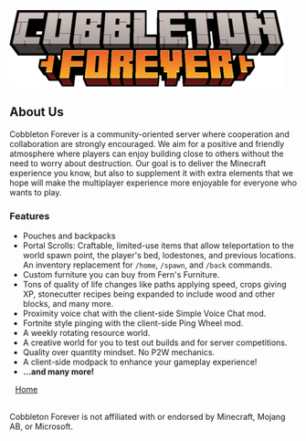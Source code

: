 ![](_assets/cobbleton_forever_logo.png)

<section class='coverpage'>

<h2>About Us</h2>

Cobbleton Forever is a community-oriented server where cooperation and collaboration are strongly encouraged. We aim for a positive and friendly atmosphere where players can enjoy building close to others without the need to worry about destruction. Our goal is to deliver the Minecraft experience you know, but also to supplement it with extra elements that we hope will make the multiplayer experience more enjoyable for everyone who wants to play.

<h3>Features</h3>

* Pouches and backpacks
* Portal Scrolls: Craftable, limited-use items that allow teleportation to the world spawn point, the player's bed, lodestones, and previous locations. An inventory replacement for `/home`, `/spawn`, and `/back` commands.
* Custom furniture you can buy from Fern's Furniture.
* Tons of quality of life changes like paths applying speed, crops giving XP, stonecutter recipes being expanded to include wood and other blocks, and many more.
* Proximity voice chat with the client-side Simple Voice Chat mod.
* Fortnite style pinging with the client-side Ping Wheel mod.
* A weekly rotating resource world.
* A creative world for you to test out builds and for server competitions.
* Quality over quantity mindset. No P2W mechanics.
* A client-side modpack to enhance your gameplay experience!
* **...and many more!**

</section>

<a href="#/" class='coverpage-button'><i class="fa-solid fa-left-long" style='padding-right: 10px;'></i>Home</a>

<footer class='coverpage-footer'>
<a href="mailto:support@cobbleton.com" target="_blank"><i class="fa-solid fa-envelope"></i></a>&nbsp;&nbsp;
<a href="https://cobbleton.com/discord" target="_blank"><i class="fa-brands fa-discord"></i></a>&nbsp;&nbsp;
<a href="https://bsky.app/profile/cobbleton.com" target="_blank"><i class="fa-brands fa-bluesky"></i></a>&nbsp;&nbsp;
<a href="https://www.instagram.com/cobbletonforever" target="_blank"><i class="fa-brands fa-instagram"></i></a>&nbsp;&nbsp;
<a href="https://www.tiktok.com/@cobbletonforever" target="_blank"><i class="fa-brands fa-tiktok"></i></a>&nbsp;&nbsp;
<a href="https://www.youtube.com/@CobbletonForever" target="_blank"><i class="fa-brands fa-youtube"></i></a>

<br>
<span>Cobbleton Forever is not affiliated with or endorsed by Minecraft, Mojang AB, or Microsoft.</span>
</footer>